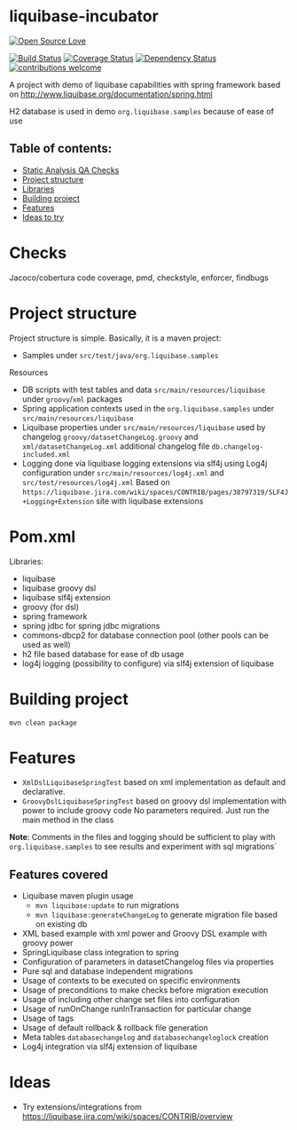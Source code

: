 # liquibase-incubator
[![Open Source Love](https://badges.frapsoft.com/os/v2/open-source.svg?v=103)](https://github.com/ellerbrock/open-source-badge/)    

[![Build Status](https://travis-ci.org/Iurii-Dziuban/liquibase-incubator.svg?branch=master)](https://travis-ci.org/Iurii-Dziuban/liquibase-incubator)
[![Coverage Status](https://coveralls.io/repos/github/Iurii-Dziuban/liquibase-incubator/badge.svg?branch=master)](https://coveralls.io/github/Iurii-Dziuban/liquibase-incubator?branch=master)
[![Dependency Status](https://www.versioneye.com/user/projects/57b8ae91fc18270041a9aa9c/badge.svg?style=flat-square)](https://www.versioneye.com/user/projects/57b8ae91fc18270041a9aa9c)
[![contributions welcome](https://img.shields.io/badge/contributions-welcome-brightgreen.svg?style=flat)](https://github.com/Iurii-Dziuban/liquibase-incubator/issues)

A project with demo of liquibase capabilities with spring framework based on http://www.liquibase.org/documentation/spring.html

H2 database is used in demo `org.liquibase.samples` because of ease of use

## Table of contents:
 * [Static Analysis QA Checks](#checks)
 * [Project structure](#project-structure)
 * [Libraries](#pomxml)
 * [Building project](#building-project)
 * [Features](#features)
 * [Ideas to try](#ideas)
 
# Checks

Jacoco/cobertura code coverage, pmd, checkstyle, enforcer, findbugs

# Project structure
Project structure is simple. Basically, it is a maven project:
- Samples under `src/test/java/org.liquibase.samples`

Resources
- DB scripts with test tables and data `src/main/resources/liquibase` under `groovy`/`xml` packages
- Spring application contexts used in the `org.liquibase.samples` under `src/main/resources/liquibase`
- Liquibase properties under `src/main/resources/liquibase` used by changelog `groovy/datasetChangeLog.groovy` and `xml/datasetChangeLog.xml` additional changelog file `db.changelog-included.xml`
- Logging done via liquibase logging extensions via slf4j using Log4j configuration under `src/main/resources/log4j.xml` and `src/test/resources/log4j.xml`
Based on `https://liquibase.jira.com/wiki/spaces/CONTRIB/pages/38797319/SLF4J+Logging+Extension` site with liquibase extensions

# Pom.xml
Libraries:
- liquibase
- liquibase groovy dsl
- liquibase slf4j extension
- groovy (for dsl)
- spring framework
- spring jdbc for spring jdbc migrations
- commons-dbcp2 for database connection pool (other pools can be used as well)
- h2 file based database for ease of db usage
- log4j logging (possibility to configure) via slf4j extension of liquibase

# Building project
`mvn clean package`

# Features

- `XmlDslLiquibaseSpringTest` based on xml implementation as default and declarative.
- `GroovyDslLiquibaseSpringTest` based on groovy dsl implementation with power to include groovy code
No parameters required. Just run the main method in the class

**Note**: Comments in the files and logging should be sufficient to play with `org.liquibase.samples` to see results and experiment with sql migrations`

## Features covered
- Liquibase maven plugin usage
  - `mvn liquibase:update` to run migrations
  - `mvn liquibase:generateChangeLog` to generate migration file based on existing db
- XML based example with xml power and Groovy DSL example with groovy power
- SpringLiquibase class integration to spring
- Configuration of parameters in datasetChangelog files via properties
- Pure sql and database independent migrations
- Usage of contexts to be executed on specific environments
- Usage of preconditions to make checks before migration execution
- Usage of including other change set files into configuration
- Usage of runOnChange runInTransaction for particular change
- Usage of tags
- Usage of default rollback & rollback file generation
- Meta tables `databasechangelog` and `databasechangeloglock` creation
- Log4j integration via slf4j extension of liquibase

# Ideas
- Try extensions/integrations from https://liquibase.jira.com/wiki/spaces/CONTRIB/overview